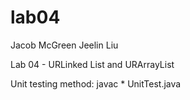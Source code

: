 # lab04
Jacob McGreen
Jeelin Liu

Lab 04 - URLinked List and URArrayList

Unit testing method:
javac *
UnitTest.java